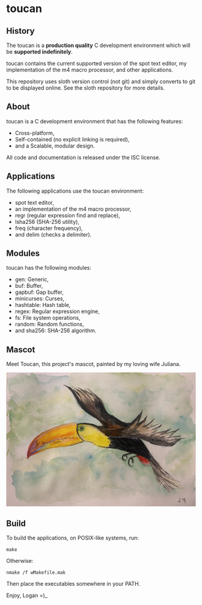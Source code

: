 <!--
Copyright (c) 2021 Logan Ryan McLintock

Permission to use, copy, modify, and distribute this software for any
purpose with or without fee is hereby granted, provided that the above
copyright notice and this permission notice appear in all copies.

THE SOFTWARE IS PROVIDED "AS IS" AND THE AUTHOR DISCLAIMS ALL WARRANTIES
WITH REGARD TO THIS SOFTWARE INCLUDING ALL IMPLIED WARRANTIES OF
MERCHANTABILITY AND FITNESS. IN NO EVENT SHALL THE AUTHOR BE LIABLE FOR
ANY SPECIAL, DIRECT, INDIRECT, OR CONSEQUENTIAL DAMAGES OR ANY DAMAGES
WHATSOEVER RESULTING FROM LOSS OF USE, DATA OR PROFITS, WHETHER IN AN
ACTION OF CONTRACT, NEGLIGENCE OR OTHER TORTIOUS ACTION, ARISING OUT OF
OR IN CONNECTION WITH THE USE OR PERFORMANCE OF THIS SOFTWARE.

-->
<!--
Description:
toucan is a cross-platform C development environment that contains the
spot text editor and an implementation of the m4 macro processor
-->
toucan
======

History
-------

The toucan is a **production quality** C development environment which will
be **supported indefinitely**.

toucan contains the current supported version of the spot text editor,
my implementation of the m4 macro processor, and other applications.

This repository uses sloth version control (not git) and simply converts to
git to be displayed online. See the sloth repository for more details.

About
-----

toucan is a C development environment that has the following features:

* Cross-platform,
* Self-contained (no explicit linking is required),
* and a Scalable, modular design.

All code and documentation is released under the ISC license.

Applications
------------

The following applications use the toucan environment:

* spot text editor,
* an implementation of the m4 macro processor,
* regr (regular expression find and replace),
* lsha256 (SHA-256 utility),
* freq (character frequency),
* and delim (checks a delimiter).

Modules
-------

toucan has the following modules:

* gen: Generic,
* buf: Buffer,
* gapbuf: Gap buffer,
* minicurses: Curses,
* hashtable: Hash table,
* regex: Regular expression engine,
* fs: File system operations,
* random: Random functions,
* and sha256: SHA-256 algorithm.

Mascot
------

Meet Toucan, this project's mascot, painted by my loving wife Juliana.

![toucan](art/toucan.jpg)

Build
-----

To build the applications, on POSIX-like systems, run:
```
make
```
Otherwise:
```
nmake /f wMakefile.mak
```

Then place the executables somewhere in your PATH.

Enjoy,
Logan =)_
